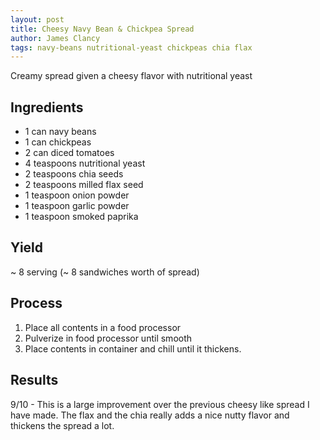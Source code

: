 ```yaml
---
layout: post
title: Cheesy Navy Bean & Chickpea Spread
author: James Clancy
tags: navy-beans nutritional-yeast chickpeas chia flax
---
```


Creamy spread given a cheesy flavor with nutritional yeast

## Ingredients

- 1 can navy beans
- 1 can chickpeas
- 2 can diced tomatoes
- 4 teaspoons nutritional yeast
- 2 teaspoons chia seeds
- 2 teaspoons milled flax seed
- 1 teaspoon onion powder
- 1 teaspoon garlic powder
- 1 teaspoon smoked paprika

## Yield

~ 8 serving (~ 8 sandwiches worth of spread)

## Process

1. Place all contents in a food processor 
2. Pulverize in food processor until smooth
3. Place contents in container and chill until it thickens.

## Results 

9/10 - This is a large improvement over the previous cheesy like spread I have made. The flax and the chia really adds a nice nutty flavor and thickens the spread a lot.